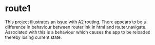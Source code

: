 # route1
This project illustrates an issue with A2 routing.  There appears to be a difference in behaviour between routerlink in html and router.navigate.  Associated with this is a behaviour which causes the app to be reloaded thereby losing current state.

